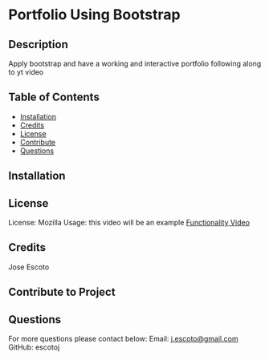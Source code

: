 # Portfolio Using Bootstrap
  
  ## Description
  Apply bootstrap and have a working and interactive portfolio following along to yt video
  
  ## Table of Contents
  - [Installation](#Installation)
  - [Credits](#Credits)
  - [License](#License)
  - [Contribute](#Contribute)
  - [Questions](#Questions)
  
  ## Installation
  
  
  ## License
  License: Mozilla
  Usage: this video will be an example
   [Functionality Video](https://drive.google.com/file/d/1d8D6xatXV4n0V-omAop8MQRPTvfL1Fi5/view)
  
  ## Credits
  Jose Escoto
  
  ## Contribute to Project
  
  
  ## Questions
  For more questions please contact below: 
  Email: j.escoto@gmail.com 
  GitHub: escotoj